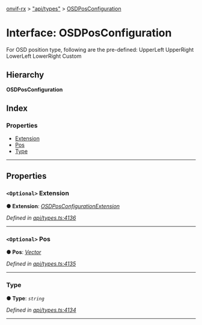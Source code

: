 [onvif-rx](../README.md) > ["api/types"](../modules/_api_types_.md) > [OSDPosConfiguration](../interfaces/_api_types_.osdposconfiguration.md)

# Interface: OSDPosConfiguration

For OSD position type, following are the pre-defined: UpperLeft UpperRight LowerLeft LowerRight Custom

## Hierarchy

**OSDPosConfiguration**

## Index

### Properties

* [Extension](_api_types_.osdposconfiguration.md#extension)
* [Pos](_api_types_.osdposconfiguration.md#pos)
* [Type](_api_types_.osdposconfiguration.md#type)

---

## Properties

<a id="extension"></a>

### `<Optional>` Extension

**● Extension**: *[OSDPosConfigurationExtension](_api_types_.osdposconfigurationextension.md)*

*Defined in [api/types.ts:4136](https://github.com/patrickmichalina/onvif-rx/blob/f117e44/src/api/types.ts#L4136)*

___
<a id="pos"></a>

### `<Optional>` Pos

**● Pos**: *[Vector](_api_types_.vector.md)*

*Defined in [api/types.ts:4135](https://github.com/patrickmichalina/onvif-rx/blob/f117e44/src/api/types.ts#L4135)*

___
<a id="type"></a>

###  Type

**● Type**: *`string`*

*Defined in [api/types.ts:4134](https://github.com/patrickmichalina/onvif-rx/blob/f117e44/src/api/types.ts#L4134)*

___

